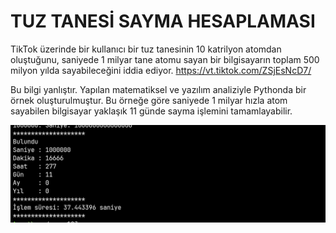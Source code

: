 # TUZ TANESİ SAYMA HESAPLAMASI
TikTok üzerinde bir kullanıcı bir tuz tanesinin 10 katrilyon atomdan oluştuğunu, saniyede 1 milyar tane atomu sayan bir bilgisayarın toplam 500 milyon yılda sayabileceğini iddia ediyor.
https://vt.tiktok.com/ZSjEsNcD7/

Bu bilgi yanlıştır. Yapılan matematiksel ve yazılım analiziyle Pythonda bir örnek oluşturulmuştur. Bu örneğe göre saniyede 1 milyar hızla atom sayabilen bilgisayar yaklaşık 11 günde sayma işlemini tamamlayabilir.

<img src="Screenshot_2024-12-12-01-08-04-137_com.termux-edit.jpg">
